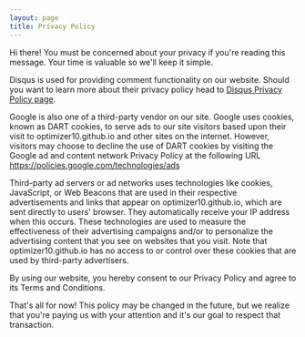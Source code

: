 ```yaml
---
layout: page
title: Privacy Policy
---
```


<style>
  h1, h2, h3, h4, h5 ,h6 {
    color: rgba(255,255,255,0.8);
  }
</style>

 Hi there! You must be concerned about your privacy if you're reading this message. Your time is valuable so we'll keep it simple.

Disqus is used for providing comment functionality on our website. Should you want to learn more about their privacy policy head to <a href="https://help.disqus.com/en/articles/1717103-disqus-privacy-policy">Disqus Privacy Policy page</a>.

Google is also one of a third-party vendor on our site. Google uses cookies, known as DART cookies, to serve ads to our site visitors based upon their visit to optimizer10.github.io and other sites on the internet. However, visitors may choose to decline the use of DART cookies by visiting the Google ad and content network Privacy Policy at the following URL <a href="https://policies.google.com/technologies/ads">https://policies.google.com/technologies/ads</a>

Third-party ad servers or ad networks uses technologies like cookies, JavaScript, or Web Beacons that are used in their respective advertisements and links that appear on optimizer10.github.io, which are sent directly to users' browser. They automatically receive your IP address when this occurs. These technologies are used to measure the effectiveness of their advertising campaigns and/or to personalize the advertising content that you see on websites that you visit. Note that optimizer10.github.io has no access to or control over these cookies that are used by third-party advertisers.

By using our website, you hereby consent to our Privacy Policy and agree to its Terms and Conditions.

That's all for now! This policy may be changed in the future, but we realize that you're paying us with your attention and it's our goal to respect that transaction. 